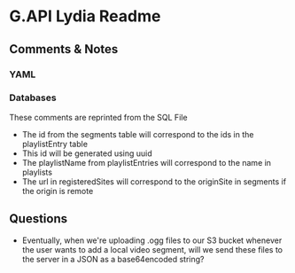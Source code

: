 # G.API Lydia Readme

## Comments & Notes

### YAML

### Databases
These comments are reprinted from the SQL File

* The id from the segments table will correspond to the ids in the 
playlistEntry table
* This id will be generated using uuid
* The playlistName from playlistEntries will correspond to the name in 
playlists
* The url in registeredSites will correspond to the originSite in segments 
if the origin is remote

## Questions

* Eventually, when we're uploading .ogg files to our S3 bucket whenever
the user wants to add a local video segment, will we send these files to
the server in a JSON as a base64encoded string?
